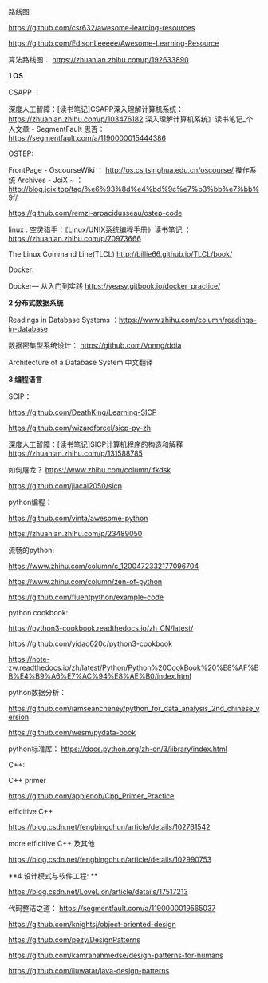 
路线图

https://github.com/csr632/awesome-learning-resources

https://github.com/EdisonLeeeee/Awesome-Learning-Resource

算法路线图：  https://zhuanlan.zhihu.com/p/192633890

**1  OS**

CSAPP ：

深度人工智障：[读书笔记]CSAPP深入理解计算机系统： https://zhuanlan.zhihu.com/p/103476182
深入理解计算机系统》读书笔记_个人文章 - SegmentFault 思否： https://segmentfault.com/a/1190000015444386

OSTEP:  

FrontPage - OscourseWiki ：   http://os.cs.tsinghua.edu.cn/oscourse/
操作系统 Archives - JciX ~ ： http://blog.jcix.top/tag/%e6%93%8d%e4%bd%9c%e7%b3%bb%e7%bb%9f/

https://github.com/remzi-arpacidusseau/ostep-code


linux :
空灵猎手：《Linux/UNIX系统编程手册》读书笔记 ： https://zhuanlan.zhihu.com/p/70973666

The Linux Command Line(TLCL)
http://billie66.github.io/TLCL/book/

Docker:

Docker— 从入门到实践 
https://yeasy.gitbook.io/docker_practice/


**2   分布式数据系统**

Readings in Database Systems ：https://www.zhihu.com/column/readings-in-database

数据密集型系统设计： https://github.com/Vonng/ddia

Architecture of a Database System 中文翻译


**3  编程语言**

SCIP：

https://github.com/DeathKing/Learning-SICP

https://github.com/wizardforcel/sicp-py-zh

深度人工智障：[读书笔记]SICP计算机程序的构造和解释  https://zhuanlan.zhihu.com/p/131588785

如何屠龙？ https://www.zhihu.com/column/lfkdsk

https://github.com/jiacai2050/sicp


python编程：

https://github.com/vinta/awesome-python

https://zhuanlan.zhihu.com/p/23489050

流畅的python:

https://www.zhihu.com/column/c_1200472332177096704

https://www.zhihu.com/column/zen-of-python

https://github.com/fluentpython/example-code

python cookbook:

https://python3-cookbook.readthedocs.io/zh_CN/latest/

https://github.com/yidao620c/python3-cookbook

https://note-zw.readthedocs.io/zh/latest/Python/Python%20CookBook%20%E8%AF%BB%E4%B9%A6%E7%AC%94%E8%AE%B0/index.html

python数据分析：

https://github.com/iamseancheney/python_for_data_analysis_2nd_chinese_version

https://github.com/wesm/pydata-book

python标准库：
https://docs.python.org/zh-cn/3/library/index.html


C++: 

C++ primer

https://github.com/applenob/Cpp_Primer_Practice

efficitive C++

https://blog.csdn.net/fengbingchun/article/details/102761542

more efficitive C++ 及其他

https://blog.csdn.net/fengbingchun/article/details/102990753
 

**4  设计模式与软件工程: **

https://blog.csdn.net/LoveLion/article/details/17517213


代码整洁之道： https://segmentfault.com/a/1190000019565037

https://github.com/knightsj/object-oriented-design

https://github.com/pezy/DesignPatterns

https://github.com/kamranahmedse/design-patterns-for-humans

https://github.com/iluwatar/java-design-patterns
